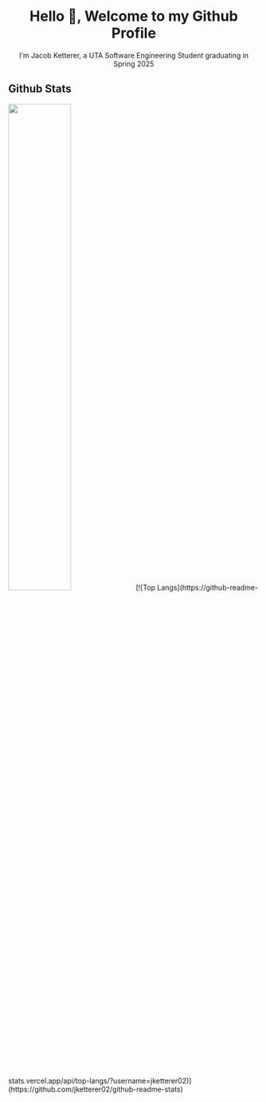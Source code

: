 <h1 align="center">Hello 👋, Welcome to my Github Profile</h1>
<p align="center">I'm Jacob Ketterer, a UTA Software Engineering Student graduating in Spring 2025</p>

<h2>Github Stats</h2>
<a href="https://github.com/jketterer02"><img width="50%" src="https://github-readme-stats-five-ivory-45.vercel.app/api?username=jketterer02&theme=github_dark&show_icons=true"></a>
[![Top Langs](https://github-readme-stats.vercel.app/api/top-langs/?username=jketterer02)](https://github.com/jketterer02/github-readme-stats)


